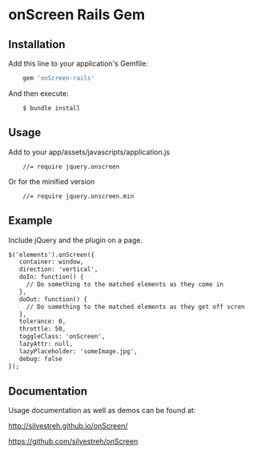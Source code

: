 # onScreen Rails Gem

## Installation

Add this line to your application's Gemfile:

```ruby
    gem 'onScreen-rails'
```

And then execute:
```
    $ bundle install
```

## Usage


Add to your app/assets/javascripts/application.js

```
    //= require jquery.onscreen
```

Or for the minified version

```
    //= require jquery.onscreen.min
```


## Example
Include jQuery and the plugin on a page.

```html
$('elements').onScreen({
   container: window,
   direction: 'vertical',
   doIn: function() {
     // Do something to the matched elements as they come in
   },
   doOut: function() {
     // Do something to the matched elements as they get off scren
   },
   tolerance: 0,
   throttle: 50,
   toggleClass: 'onScreen',
   lazyAttr: null,
   lazyPlaceholder: 'someImage.jpg',
   debug: false
});
```

## Documentation

Usage documentation as well as demos can be found at:

http://silvestreh.github.io/onScreen/

https://github.com/silvestreh/onScreen
